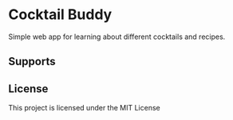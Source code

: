 # Cocktail Buddy

Simple web app for learning about different cocktails and recipes.

## Supports

## License

This project is licensed under the MIT License
